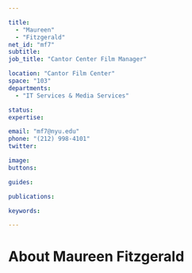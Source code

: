 ```yaml
---

title:
  - "Maureen"
  - "Fitzgerald"
net_id: "mf7"
subtitle: 
job_title: "Cantor Center Film Manager"

location: "Cantor Film Center"
space: "103"
departments:
  - "IT Services & Media Services"

status: 
expertise:

email: "mf7@nyu.edu"
phone: "(212) 998-4101"
twitter: 

image: 
buttons:

guides:

publications:

keywords:

---
```


# About Maureen Fitzgerald


